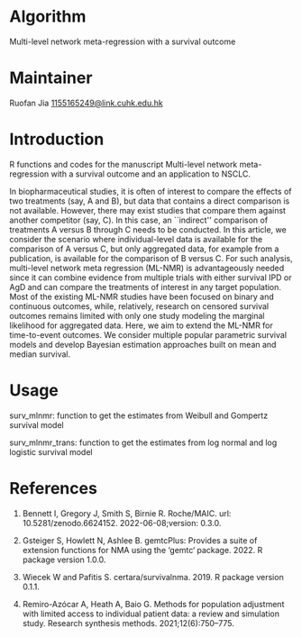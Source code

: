 # Algorithm

Multi-level network meta-regression with a survival outcome

# Maintainer

Ruofan Jia 1155165249@link.cuhk.edu.hk

# Introduction

R functions and codes for the manuscript Multi-level network meta-regression with a survival outcome and an application to NSCLC.

In biopharmaceutical studies, it is often of interest to compare the effects of two treatments (say, A and B), but data that contains a direct comparison is not available. However, there may exist studies that compare them against another competitor (say, C). In this case, an ``indirect'' comparison of treatments A versus B through C needs to be conducted. In this article, we consider the scenario where individual-level data is available for the comparison of A versus C, but only aggregated data, for example from a publication, is available for the comparison of B versus C. For such analysis, multi-level network meta regression (ML-NMR) is advantageously needed since it can combine evidence from multiple trials with either survival IPD or AgD and can compare the treatments of interest in any target population. Most of the existing ML-NMR studies have been focused on binary and continuous outcomes, while, relatively, research on censored survival outcomes remains limited with only one study modeling the marginal likelihood for aggregated data. Here, we aim to extend the ML-NMR for time-to-event outcomes. We consider multiple popular parametric survival models and develop Bayesian estimation approaches built on mean and median survival. 

# Usage


surv_mlnmr: function to get the estimates from Weibull and Gompertz survival model

surv_mlnmr_trans: function to get the estimates from log normal and log logistic survival model

# References

1. Bennett I, Gregory J, Smith S, Birnie R. Roche/MAIC. url: 10.5281/zenodo.6624152. 2022-06-08;version: 0.3.0.

2. Gsteiger S, Howlett N, Ashlee B. gemtcPlus: Provides a suite of extension functions for NMA using the ‘gemtc‘ package. 2022. R package version
1.0.0.

3. Wiecek W and Pafitis S. certara/survivalnma. 2019.	R package version 0.1.1.

4. Remiro-Azócar A, Heath A, Baio G. Methods for population adjustment with limited access to individual patient data: a review and simulation
study. Research synthesis methods. 2021;12(6):750–775.

